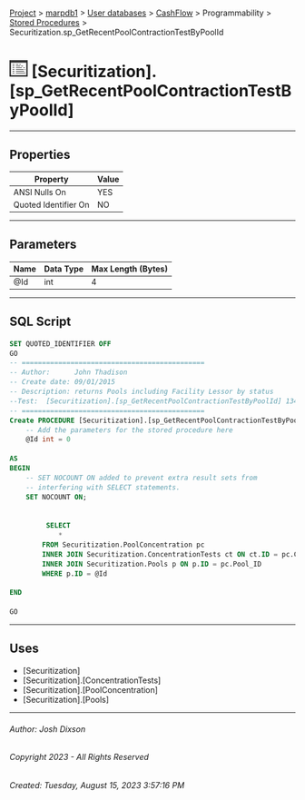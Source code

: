 #### 

[Project](../../../../../index.md) > [marpdb1](../../../../index.md) > [User databases](../../../index.md) > [CashFlow](../../index.md) > Programmability > [Stored Procedures](Stored_Procedures.md) > Securitization.sp_GetRecentPoolContractionTestByPoolId

# ![Stored Procedures](../../../../../Images/StoredProcedure32.png) [Securitization].[sp_GetRecentPoolContractionTestByPoolId]

---

## <a name="#properties"></a>Properties

| Property | Value |
|---|---|
| ANSI Nulls On | YES |
| Quoted Identifier On | NO |


---

## <a name="#parameters"></a>Parameters

| Name | Data Type | Max Length (Bytes) |
|---|---|---|
| @Id | int | 4 |


---

## <a name="#sqlscript"></a>SQL Script

```sql
SET QUOTED_IDENTIFIER OFF
GO
-- =============================================
-- Author:		John Thadison
-- Create date: 09/01/2015
-- Description:	returns Pools including Facility Lessor by status
--Test:  [Securitization].[sp_GetRecentPoolContractionTestByPoolId] 134
-- =============================================
Create PROCEDURE [Securitization].[sp_GetRecentPoolContractionTestByPoolId]
	-- Add the parameters for the stored procedure here
	@Id int = 0

AS
BEGIN
	-- SET NOCOUNT ON added to prevent extra result sets from
	-- interfering with SELECT statements.
	SET NOCOUNT ON;

	
		 SELECT 
			*
		FROM Securitization.PoolConcentration pc
		INNER JOIN Securitization.ConcentrationTests ct ON ct.ID = pc.ConcentrationTest_ID
		INNER JOIN Securitization.Pools p ON p.ID = pc.Pool_ID
		WHERE p.ID = @Id
	
END
	
GO

```


---

## <a name="#uses"></a>Uses

* [Securitization]
* [Securitization].[ConcentrationTests]
* [Securitization].[PoolConcentration]
* [Securitization].[Pools]


---

###### Author:  Josh Dixson

###### Copyright 2023 - All Rights Reserved

###### Created: Tuesday, August 15, 2023 3:57:16 PM

